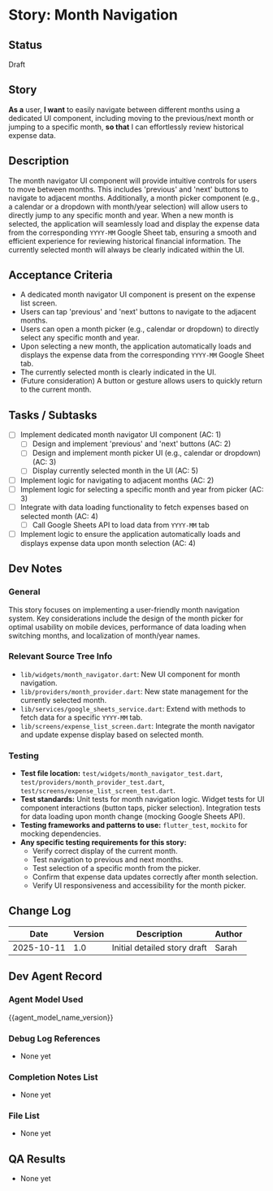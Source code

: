# Story: Month Navigation

## Status
Draft

## Story
**As a** user,
**I want** to easily navigate between different months using a dedicated UI component, including moving to the previous/next month or jumping to a specific month,
**so that** I can effortlessly review historical expense data.

## Description
The month navigator UI component will provide intuitive controls for users to move between months. This includes 'previous' and 'next' buttons to navigate to adjacent months. Additionally, a month picker component (e.g., a calendar or a dropdown with month/year selection) will allow users to directly jump to any specific month and year. When a new month is selected, the application will seamlessly load and display the expense data from the corresponding `YYYY-MM` Google Sheet tab, ensuring a smooth and efficient experience for reviewing historical financial information. The currently selected month will always be clearly indicated within the UI.

## Acceptance Criteria
-   A dedicated month navigator UI component is present on the expense list screen.
-   Users can tap 'previous' and 'next' buttons to navigate to the adjacent months.
-   Users can open a month picker (e.g., calendar or dropdown) to directly select any specific month and year.
-   Upon selecting a new month, the application automatically loads and displays the expense data from the corresponding `YYYY-MM` Google Sheet tab.
-   The currently selected month is clearly indicated in the UI.
-   (Future consideration) A button or gesture allows users to quickly return to the current month.

## Tasks / Subtasks
- [ ] Implement dedicated month navigator UI component (AC: 1)
  - [ ] Design and implement 'previous' and 'next' buttons (AC: 2)
  - [ ] Design and implement month picker UI (e.g., calendar or dropdown) (AC: 3)
  - [ ] Display currently selected month in the UI (AC: 5)
- [ ] Implement logic for navigating to adjacent months (AC: 2)
- [ ] Implement logic for selecting a specific month and year from picker (AC: 3)
- [ ] Integrate with data loading functionality to fetch expenses based on selected month (AC: 4)
  - [ ] Call Google Sheets API to load data from `YYYY-MM` tab
- [ ] Implement logic to ensure the application automatically loads and displays expense data upon month selection (AC: 4)

## Dev Notes
### General
This story focuses on implementing a user-friendly month navigation system. Key considerations include the design of the month picker for optimal usability on mobile devices, performance of data loading when switching months, and localization of month/year names.

### Relevant Source Tree Info
- `lib/widgets/month_navigator.dart`: New UI component for month navigation.
- `lib/providers/month_provider.dart`: New state management for the currently selected month.
- `lib/services/google_sheets_service.dart`: Extend with methods to fetch data for a specific `YYYY-MM` tab.
- `lib/screens/expense_list_screen.dart`: Integrate the month navigator and update expense display based on selected month.

### Testing
- **Test file location:** `test/widgets/month_navigator_test.dart`, `test/providers/month_provider_test.dart`, `test/screens/expense_list_screen_test.dart`.
- **Test standards:** Unit tests for month navigation logic. Widget tests for UI component interactions (button taps, picker selection). Integration tests for data loading upon month change (mocking Google Sheets API).
- **Testing frameworks and patterns to use:** `flutter_test`, `mockito` for mocking dependencies.
- **Any specific testing requirements for this story:**
  - Verify correct display of the current month.
  - Test navigation to previous and next months.
  - Test selection of a specific month from the picker.
  - Confirm that expense data updates correctly after month selection.
  - Verify UI responsiveness and accessibility for the month picker.

## Change Log
| Date       | Version | Description                | Author |
|------------|---------|----------------------------|--------|
| 2025-10-11 | 1.0     | Initial detailed story draft | Sarah  |

## Dev Agent Record
### Agent Model Used
{{agent_model_name_version}}

### Debug Log References
- None yet

### Completion Notes List
- None yet

### File List
- None yet

## QA Results
- None yet